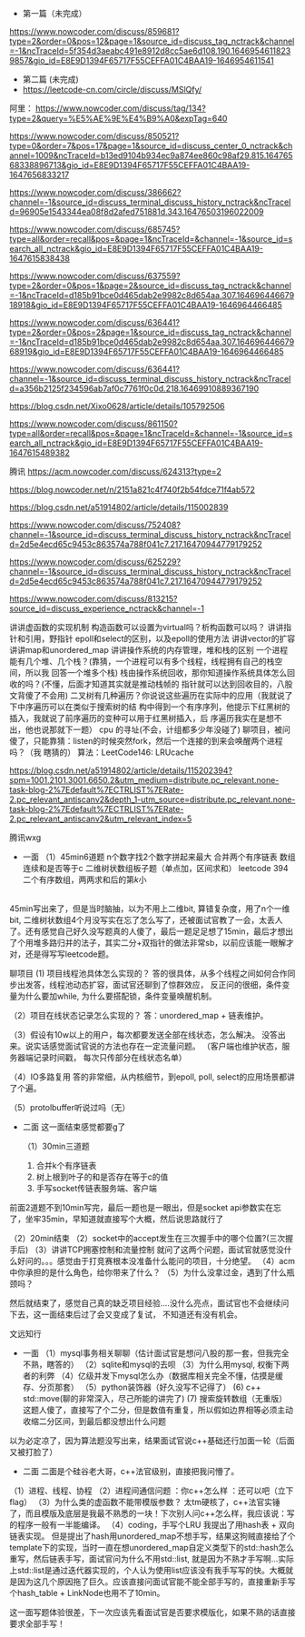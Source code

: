 + 第一篇（未完成）
  
https://www.nowcoder.com/discuss/859681?type=2&order=0&pos=12&page=1&source_id=discuss_tag_nctrack&channel=-1&ncTraceId=5f354d3aeabc491e8912d8cc5ae6d108.190.16469546118239857&gio_id=E8E9D1394F65717F55CEFFA01C4BAA19-1646954611541

+ 第二篇 (未完成)
+ https://leetcode-cn.com/circle/discuss/MSlQfy/


阿里：
https://www.nowcoder.com/discuss/tag/134?type=2&query=%E5%AE%9E%E4%B9%A0&expTag=640

https://www.nowcoder.com/discuss/850521?type=0&order=7&pos=17&page=1&source_id=discuss_center_0_nctrack&channel=1009&ncTraceId=b13ed9104b934ec9a874ee860c98af29.815.16476568338896713&gio_id=E8E9D1394F65717F55CEFFA01C4BAA19-1647656833217

https://www.nowcoder.com/discuss/386662?channel=-1&source_id=discuss_terminal_discuss_history_nctrack&ncTraceId=96905e1543344ea08f8d2afed751881d.343.16476503196022009

https://www.nowcoder.com/discuss/685745?type=all&order=recall&pos=&page=1&ncTraceId=&channel=-1&source_id=search_all_nctrack&gio_id=E8E9D1394F65717F55CEFFA01C4BAA19-1647615838438

https://www.nowcoder.com/discuss/637559?type=2&order=0&pos=1&page=2&source_id=discuss_tag_nctrack&channel=-1&ncTraceId=d185b91bce0d465dab2e9982c8d654aa.307.16469644667918918&gio_id=E8E9D1394F65717F55CEFFA01C4BAA19-1646964466485	

https://www.nowcoder.com/discuss/636441?type=2&order=0&pos=2&page=1&source_id=discuss_tag_nctrack&channel=-1&ncTraceId=d185b91bce0d465dab2e9982c8d654aa.307.16469644667968919&gio_id=E8E9D1394F65717F55CEFFA01C4BAA19-1646964466485

https://www.nowcoder.com/discuss/636441?channel=-1&source_id=discuss_terminal_discuss_history_nctrack&ncTraceId=a356b2125f234596ab7af0c7761f0c0d.218.16469910889367190

https://blog.csdn.net/Xixo0628/article/details/105792506

https://www.nowcoder.com/discuss/861150?type=all&order=recall&pos=&page=1&ncTraceId=&channel=-1&source_id=search_all_nctrack&gio_id=E8E9D1394F65717F55CEFFA01C4BAA19-1647615489382


腾讯
https://acm.nowcoder.com/discuss/624313?type=2

https://blog.nowcoder.net/n/2151a821c4f740f2b54fdce71f4ab572

https://blog.csdn.net/a51914802/article/details/115002839

https://www.nowcoder.com/discuss/752408?channel=-1&source_id=discuss_terminal_discuss_history_nctrack&ncTraceId=2d5e4ecd65c9453c863574a788f041c7.217.16470944779179252

https://www.nowcoder.com/discuss/625229?channel=-1&source_id=discuss_terminal_discuss_history_nctrack&ncTraceId=2d5e4ecd65c9453c863574a788f041c7.217.16470944779179252


https://www.nowcoder.com/discuss/813215?source_id=discuss_experience_nctrack&channel=-1

讲讲虚函数的实现机制
构造函数可以设置为virtual吗？析构函数可以吗？
讲讲指针和引用，野指针
epoll和select的区别，以及epoll的使用方法
讲讲vector的扩容
讲讲map和unordered_map
讲讲操作系统的内存管理，堆和栈的区别
一个进程能有几个堆、几个栈？(靠猜，一个进程可以有多个线程，线程拥有自己的栈空间，所以我
回答一个堆多个栈)
栈由操作系统回收，那你知道操作系统具体怎么回收的吗？(不懂，后面才知道其实就是推动栈帧的
指针就可以达到回收目的，八股文背傻了不会用)
二叉树有几种遍历？你说说这些遍历在实际中的应用（我就说了下中序遍历可以在类似于搜索树的结
构中得到一个有序序列，他提示下红黑树的插入，我就说了前序遍历的变种可以用于红黑树插入，后
序遍历我实在是想不出，他也说那就下一题）
cpu 的寻址(不会，计组都多少年没碰了)
聊项目，被问傻了，只能靠猜：listen的时候突然fork，然后一个连接的到来会唤醒两个进程吗？（我
瞎猜的）
算法：LeetCode146: LRUcache

https://blog.csdn.net/a51914802/article/details/115202394?spm=1001.2101.3001.6650.2&utm_medium=distribute.pc_relevant.none-task-blog-2%7Edefault%7ECTRLIST%7ERate-2.pc_relevant_antiscanv2&depth_1-utm_source=distribute.pc_relevant.none-task-blog-2%7Edefault%7ECTRLIST%7ERate-2.pc_relevant_antiscanv2&utm_relevant_index=5


腾讯wxg
+ 一面
（1）45min6道题
	n个数字找2个数字拼起来最大
	合并两个有序链表
	数组连续和是否等于c
	二维树状数组板子题（单点加，区间求和）
	leetcode 394
	二个有序数组，两两求和后的第$k$小
<br>
45min写出来了，但是当时脑抽，以为不用上二维bit, 算错复杂度，用了n个一维bit, 二维树状数组4个月没写实在忘了怎么写了，还被面试官教了一会，太丢人了。还有感觉自己好久没写题真的人傻了，最后一题足足想了15min，最后才想出了个用堆多路归并的法子，其实二分+双指针的做法非常sb，以前应该能一眼解才对，还是得写写leetcode题。

聊项目
(1) 项目线程池具体怎么实现的？
答的很具体，从多个线程之间如何合作同步出发答，线程池动态扩容，面试官还聊到了惊群效应，
反正问的很细，条件变量为什么要加while, 为什么要搭配锁，条件变量唤醒机制。

（2）项目在线状态记录怎么实现的？
答：unordered_map + 链表维护。

（3）假设有10w以上的用户，每次都要发送全部在线状态，怎么解决。
没答出来。说实话感觉面试官说的方法也存在一定流量问题。
（客户端也维护状态，服务器端记录时间戳， 每次只传部分在线状态名单）

（4）IO多路复用
答的非常细，从内核细节，到epoll, poll, select的应用场景都讲了个遍。

（5）protolbuffer听说过吗（无）
<br/>
+ 二面
  这一面结束感觉都要g了

  （1）30min三道题
  1. 合并k个有序链表
  2. 树上根到叶子的和是否存在等于c的值
  3. 手写socket传链表服务端、客户端

前面2道题不到10min写完，最后一题也是一眼出，但是socket api参数实在忘了，坐牢35min，早知道就直接写个大概，然后说思路就行了

（2）20min结束
（2）socket中的accept发生在三次握手中的哪个位置?(三次握手后)
（3）讲讲TCP拥塞控制和流量控制
就问了这两个问题，面试官就感觉没什么好问的。。。感觉由于打竞赛根本没准备什么能问的项目，十分绝望。
（4）acm中你承担的是什么角色，给你带来了什么？
（5）为什么没拿过金，遇到了什么瓶颈吗？

然后就结束了，感觉自己真的缺乏项目经验....没什么亮点，面试官也不会继续问下去，这一面结束后过了会又变成了复试， 不知道还有没有机会。

文远知行
+ 一面
	（1）mysql事务相关聊聊（估计面试官是想问八股的那一套，但我完全不熟，瞎答的）
	（2）sqlite和mysql的去呗
	（3）为什么用mysql, 权衡下两者的利弊
	（4）亿级并发下mysql怎么办（数据库相关完全不懂，估摸是缓存、分页那套）
	（5）python装饰器（好久没写不记得了）
	  (6) c++ std::move(聊的非常深入，尽己所能的讲完了)
	  (7) 搜索旋转数组（无重版）
	  这题人傻了，直接写了个二分，但是数值有重复，所以假如边界相等必须主动收缩二分区间，到最后都没想出什么问题
 
以为必定凉了，因为算法题没写出来，结果面试官说c++基础还行加面一轮（后面又被打脸了）
+ 二面
二面是个硅谷老大哥，c++法官级别，直接把我问懵了。

（1）进程、线程、协程
（2）进程间通信问题
：你c++怎么样
：还可以吧（立下flag）
（3）为什么类的虚函数不能带模版参数？
太tm硬核了，c++法官实锤了，而且模版及底层是我最不熟悉的一块！下次别人问c++怎么样，我应该说：写的程序一般有一半能编译。
（4）coding，手写个LRU
我提出了用hash表 + 双向链表实现。
但是提出了hash用unordered_map不想手写，结果这狗贼直接给了个template下的实现，当时一直在想unordered_map自定义类型下的std::hash怎么重写，然后链表手写，面试官问为什么不用std::list, 就是因为不熟才手写啊...实际上std::list是通过迭代器实现的，个人认为使用list应该没有我手写写的快。大概就是因为这几个原因拖了巨久。应该直接问面试官能不能全部手写的，直接重新手写个hash_table + LinkNode也用不了10min。

这一面写题体验很差，下一次应该先看面试官是否要求模版化，如果不熟的话直接要求全部手写！


